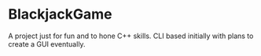# BlackjackGame

A project just for fun and to hone C++ skills.
CLI based initially with plans to create a GUI eventually.

